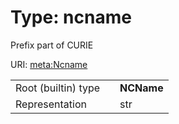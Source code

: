 
# Type: ncname

Prefix part of CURIE

URI: [meta:Ncname](https://w3id.org/linkml/Ncname)

|  |  |  |
| --- | --- | --- |
| Root (builtin) type | | **NCName** |
| Representation | | str |
